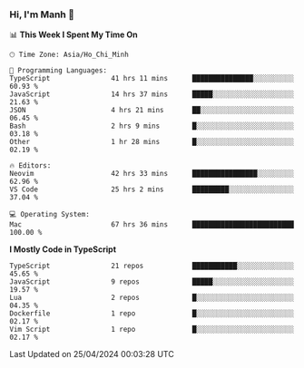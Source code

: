 ### Hi, I'm Manh 👋

<!--START_SECTION:waka-->
📊 **This Week I Spent My Time On** 

```text
🕑︎ Time Zone: Asia/Ho_Chi_Minh

💬 Programming Languages: 
TypeScript               41 hrs 11 mins      ███████████████░░░░░░░░░░   60.93 % 
JavaScript               14 hrs 37 mins      █████░░░░░░░░░░░░░░░░░░░░   21.63 % 
JSON                     4 hrs 21 mins       ██░░░░░░░░░░░░░░░░░░░░░░░   06.45 % 
Bash                     2 hrs 9 mins        █░░░░░░░░░░░░░░░░░░░░░░░░   03.18 % 
Other                    1 hr 28 mins        █░░░░░░░░░░░░░░░░░░░░░░░░   02.19 % 

🔥 Editors: 
Neovim                   42 hrs 33 mins      ████████████████░░░░░░░░░   62.96 % 
VS Code                  25 hrs 2 mins       █████████░░░░░░░░░░░░░░░░   37.04 % 

💻 Operating System: 
Mac                      67 hrs 36 mins      █████████████████████████   100.00 % 
```

**I Mostly Code in TypeScript** 

```text
TypeScript               21 repos            ███████████░░░░░░░░░░░░░░   45.65 % 
JavaScript               9 repos             █████░░░░░░░░░░░░░░░░░░░░   19.57 % 
Lua                      2 repos             █░░░░░░░░░░░░░░░░░░░░░░░░   04.35 % 
Dockerfile               1 repo              █░░░░░░░░░░░░░░░░░░░░░░░░   02.17 % 
Vim Script               1 repo              █░░░░░░░░░░░░░░░░░░░░░░░░   02.17 % 
```




 Last Updated on 25/04/2024 00:03:28 UTC
<!--END_SECTION:waka-->
